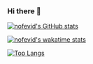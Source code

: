 ### Hi there 👋

<!--
**nofevid/nofevid** is a ✨ _special_ ✨ repository because its `README.md` (this file) appears on your GitHub profile.

Here are some ideas to get you started:

- 🔭 I’m currently working on ...
- 🌱 I’m currently learning ...
- 👯 I’m looking to collaborate on ...
- 🤔 I’m looking for help with ...
- 💬 Ask me about ...
- 📫 How to reach me: ...
- 😄 Pronouns: ...
- ⚡ Fun fact: ...
-->

[![nofevid's GitHub stats](https://github-readme-stats.vercel.app/api?username=nofevid&show_icons=true&theme=algolia&count_private=true)](https://github.com/anuraghazra/github-readme-stats)

[![nofevid's wakatime stats](https://github-readme-stats.vercel.app/api/wakatime?username=nofevid)](https://github.com/anuraghazra/github-readme-stats)

[![Top Langs](https://github-readme-stats.vercel.app/api/top-langs/?username=nofevid&layout=compact&theme=algolia&hide=tex,Cmake,Batchfile,Jupyter%20Notebook)](https://github.com/anuraghazra/github-readme-stats)
